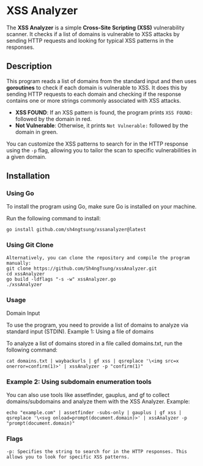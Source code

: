 # XSS Analyzer

The **XSS Analyzer** is a simple **Cross-Site Scripting (XSS)** vulnerability scanner. It checks if a list of domains is vulnerable to XSS attacks by sending HTTP requests and looking for typical XSS patterns in the responses.

## Description

This program reads a list of domains from the standard input and then uses **goroutines** to check if each domain is vulnerable to XSS. It does this by sending HTTP requests to each domain and checking if the response contains one or more strings commonly associated with XSS attacks.

- **XSS FOUND**: If an XSS pattern is found, the program prints `XSS FOUND:` followed by the domain in red.
- **Not Vulnerable**: Otherwise, it prints `Not Vulnerable:` followed by the domain in green.

You can customize the XSS patterns to search for in the HTTP response using the `-p` flag, allowing you to tailor the scan to specific vulnerabilities in a given domain.

## Installation

### Using Go

To install the program using Go, make sure Go is installed on your machine.

Run the following command to install:

```
go install github.com/sh4ngtsung/xssanalyzer@latest
```

### Using Git Clone
```
Alternatively, you can clone the repository and compile the program manually:
git clone https://github.com/Sh4ngTsung/xssAnalyzer.git
cd xssAnalyzer
go build -ldflags "-s -w" xssAnalyzer.go
./xssAnalyzer
```

### Usage
Domain Input

To use the program, you need to provide a list of domains to analyze via standard input (STDIN).
Example 1: Using a file of domains

To analyze a list of domains stored in a file called domains.txt, run the following command:
```
cat domains.txt | waybackurls | gf xss | qsreplace '\<img src=x onerror=confirm(1)>' | xssAnalyzer -p "confirm(1)"
```

### Example 2: Using subdomain enumeration tools

You can also use tools like assetfinder, gauplus, and gf to collect domains/subdomains and analyze them with the XSS Analyzer. Example:
```
echo "example.com" | assetfinder -subs-only | gauplus | gf xss | qsreplace '\<svg onload=prompt(document.domain)>' | xssAnalyzer -p "prompt(document.domain)"
```

### Flags

    -p: Specifies the string to search for in the HTTP responses. This allows you to look for specific XSS patterns.
